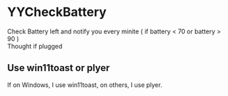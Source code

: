 # YYCheckBattery  
Check Battery left and notify you every minite ( if battery &lt; 70 or battery > 90 )  
Thought if plugged  
  
## Use win11toast or plyer  
If on Windows, I use win11toast, on others, I use plyer.
